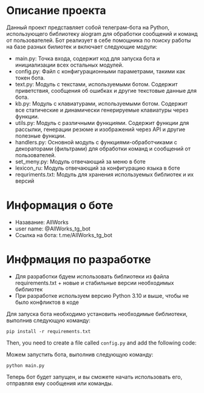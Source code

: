 # Описание проекта

Данный проект представляет собой телеграм-бота на Python, использующего библиотеку aiogram для обработки сообщений и команд от пользователей. Бот реализует в себе помощника по поиску работы на базе разных билиотек  и включает следующие модули:

- main.py: Точка входа, содержит код для запуска бота и инициализации всех остальных модулей.
- config.py: Файл с конфигурационными параметрами, такими как токен бота.
- text.py: Модуль с текстами, используемыми ботом. Содержит приветствия, сообщения об ошибках и другие текстовые данные для бота. 
- kb.py: Модуль с клавиатурами, используемыми ботом. Содержит все статические и динамически генерируемые клавиатуры через функции.
- utils.py: Модуль с различными функциями. Содержит функции для рассылки, генерации резюме и изображений через API и другие полезные функции.
- handlers.py: Основной модуль с функциями-обработчиками с декораторами (фильтрами) для обработки команд и сообщений от пользователей.
- set_meny.py: Модуль отвечающий за меню в боте
- lexicon_ru: Модуль отвечающий за конфигурацию языка в боте
- requriments.txt: Модуль для хранения используемых библиотек и их версий

# Информация о боте 

- Назавание: AllWorks 
- user name: @AllWorks_tg_bot
- Ссылка на бота: t.me/AllWorks_tg_bot

# Инфрмация по разработке 

- Для разработки бдуем использовать библиотеки из файла requirements.txt + новые  и стабильные версии  необходимых библиотек
- При разработке используем версию Python 3.10 и выше, чтобы не было конфликтов в коде 

Для запуска бота необходимо установить необходимые библиотеки, выполнив следующую команду:
```
pip install -r requirements.txt
```

Then, you need to create a file called `config.py` and add the following code:

Можем запустить бота, выполнив следующую команду:
```
python main.py
```

Теперь бот будет запущен, и вы сможете начать использовать его, отправляя ему сообщения или команды.